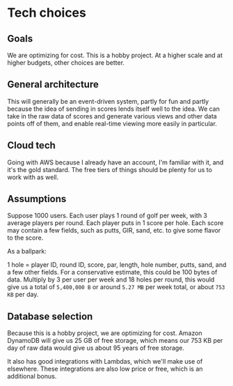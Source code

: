 # Tech choices

## Goals

We are optimizing for cost. This is a hobby project. At a higher scale and at
higher budgets, other choices are better.

## General architecture

This will generally be an event-driven system, partly for fun and partly because
the idea of sending in scores lends itself well to the idea. We can take in the
raw data of scores and generate various views and other data points off of them,
and enable real-time viewing more easily in particular.

## Cloud tech

Going with AWS because I already have an account, I'm familiar with it, and it's
the gold standard. The free tiers of things should be plenty for us to work
with as well.

## Assumptions

Suppose 1000 users. Each user plays 1 round of golf per week, with 3 average
players per round. Each player puts in 1 score per hole. Each score may
contain a few fields, such as putts, GIR, sand, etc. to give some flavor to the
score.

As a ballpark:

1 hole = player ID, round ID, score, par, length, hole number, putts, sand, and
a few other fields. For a conservative estimate, this could be 100 bytes of
data. Multiply by 3 per user per week and 18 holes per round, this would give
us a total of `5,400,000 B` or around `5.27 MB` per week total, or about `753 KB`
per day.

## Database selection

Because this is a hobby project, we are optimizing for cost. Amazon DynamoDB
will give us 25 GB of free storage, which means our 753 KB per day of raw data
would give us about 95 years of free storage.

It also has good integrations with Lambdas, which we'll make use of elsewhere.
These integrations are also low price or free, which is an additional bonus.
